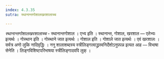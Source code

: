 ```yaml
---
index: 4.3.35
sutra: स्थानान्तगोशालखरशालाच्च

---
```

_स्थानान्तगोशालखरशालाच्च_ - स्थानान्तगोशाल । एभ्य इति । स्थानान्त, गोशाल, खरशाल — एतेभ्यः इत्यर्थः । गोस्थान इति । गोस्थाने जात इत्यर्थः । गोशाल इति । गोशाले जात इत्यर्थः । एवं खरशालः । सर्वत्र अणो लुकि नादिवृद्धिः । ननु शालाशब्दस्य स्त्रीलिङ्गत्वाद्ध्रस्वनिर्देशोऽनुपपन्न इत्यत आह — विभाषा सेनेति । लिङ्गविशिष्टपरिभाषया स्त्रीलिङ्गादवपि लुक् ।